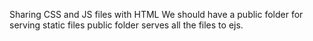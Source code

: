 Sharing CSS and JS files with HTML
We should have a public folder for serving static files
public folder serves all the files to ejs.
<!-- app.use(express.static("public")); -->